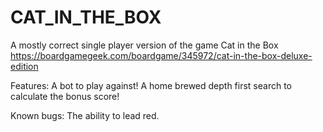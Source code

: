 # CAT_IN_THE_BOX

A mostly correct single player version of the game Cat in the Box
https://boardgamegeek.com/boardgame/345972/cat-in-the-box-deluxe-edition

Features:
  A bot to play against!
  A home brewed depth first search to calculate the bonus score!

Known bugs:
  The ability to lead red.
